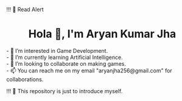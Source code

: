 !!! 💢 Read Alert
<h1 align="center">Hola 👋, I'm Aryan Kumar Jha</h1>
- 👀 I’m interested in Game Development. <br>
- 🌱 I’m currently learning Artificial Intelligence. <br>
- 💞️ I’m looking to collaborate on making games. <br>
- 📫 You can reach me on my email "aryanjha256@gmail.com" for collaborations. <br>

!!! 💢 This repository is just to introduce myself.
<!---
aryanjha256/aryanjha256 is a ✨ special ✨ repository because its `README.md` (this file) appears on my GitHub profile.
This repository is just to introduce myself...
--->
